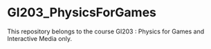 # GI203_PhysicsForGames
 This repository belongs to the course GI203 : Physics for Games and Interactive Media only.
